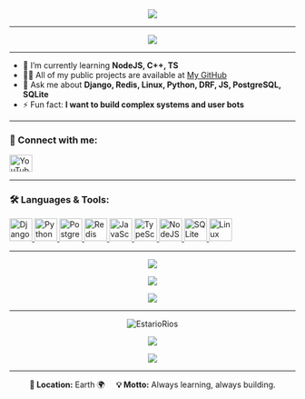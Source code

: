 <div align="center">
  <img src="https://readme-typing-svg.herokuapp.com?font=Fira+Code&size=28&duration=3000&pause=800&color=00FF90&center=true&vCenter=true&width=900&lines=Hi+%F0%9F%91%8B%2C+I'm+Abolfazl+Khezri!;Backend+Developer+%7C+Django+Lover+%7C+Linux+Fan;I+love+building+scalable+systems+%26+automation+tools."/>
</div>

---

<p align="center">
  <img src="https://github-profile-trophy.vercel.app/?username=EstarioRios&theme=onedark&margin-w=10&margin-h=15&title=Stars,Followers,Repositories,PullRequest,Commit,Issues" />
</p>

---

- 🌱 I’m currently learning **NodeJS, C++, TS**
- 👨‍💻 All of my public projects are available at [My GitHub](https://github.com/EstarioRios?tab=repositories)
- 💬 Ask me about **Django, Redis, Linux, Python, DRF, JS, PostgreSQL, SQLite**
- ⚡ Fun fact: **I want to build complex systems and user bots**

---

<h3 align="left">🔗 Connect with me:</h3>
<p align="left">
  <a href="https://www.youtube.com/c/abolfazl_khezri" target="blank">
    <img align="center" src="https://cdn.jsdelivr.net/gh/devicons/devicon/icons/youtube/youtube-original.svg" alt="YouTube" height="30" width="40" />
  </a>
</p>

---

<h3 align="left">🛠️ Languages & Tools:</h3>
<p align="left">
  <a href="https://www.djangoproject.com/" target="_blank" rel="noreferrer">
    <img src="https://cdn.jsdelivr.net/gh/devicons/devicon/icons/django/django-plain.svg" alt="Django" width="40" height="40"/>
  </a>
  <a href="https://www.python.org" target="_blank" rel="noreferrer">
    <img src="https://cdn.jsdelivr.net/gh/devicons/devicon/icons/python/python-original.svg" alt="Python" width="40" height="40"/>
  </a>
  <a href="https://www.postgresql.org" target="_blank" rel="noreferrer">
    <img src="https://cdn.jsdelivr.net/gh/devicons/devicon/icons/postgresql/postgresql-original.svg" alt="PostgreSQL" width="40" height="40"/>
  </a>
  <a href="https://redis.io" target="_blank" rel="noreferrer">
    <img src="https://cdn.jsdelivr.net/gh/devicons/devicon/icons/redis/redis-original.svg" alt="Redis" width="40" height="40"/>
  </a>
  <a href="https://developer.mozilla.org/en-US/docs/Web/JavaScript" target="_blank" rel="noreferrer">
    <img src="https://cdn.jsdelivr.net/gh/devicons/devicon/icons/javascript/javascript-original.svg" alt="JavaScript" width="40" height="40"/>
  </a>
  <a href="https://www.typescriptlang.org/" target="_blank" rel="noreferrer">
    <img src="https://cdn.jsdelivr.net/gh/devicons/devicon/icons/typescript/typescript-original.svg" alt="TypeScript" width="40" height="40"/>
  </a>
  <a href="https://nodejs.org" target="_blank" rel="noreferrer">
    <img src="https://cdn.jsdelivr.net/gh/devicons/devicon/icons/nodejs/nodejs-original.svg" alt="NodeJS" width="40" height="40"/>
  </a>
  <a href="https://www.sqlite.org/" target="_blank" rel="noreferrer">
    <img src="https://cdn.jsdelivr.net/gh/devicons/devicon/icons/sqlite/sqlite-original.svg" alt="SQLite" width="40" height="40"/>
  </a>
  <a href="https://www.linux.org/" target="_blank" rel="noreferrer">
    <img src="https://cdn.jsdelivr.net/gh/devicons/devicon/icons/linux/linux-original.svg" alt="Linux" width="40" height="40"/>
  </a>
</p>

---

<p align="center">
  <img src="https://github-readme-stats.vercel.app/api/top-langs?username=EstarioRios&show_icons=true&locale=en&layout=compact&theme=radical" />
</p>

<p align="center">
  <img src="https://github-readme-stats.vercel.app/api?username=EstarioRios&show_icons=true&locale=en&theme=radical" />
</p>

<p align="center">
  <img src="https://github-readme-streak-stats.herokuapp.com/?user=EstarioRios&theme=radical" />
</p>

---

<p align="center">
  <img src="https://komarev.com/ghpvc/?username=EstarioRios&label=Profile%20views&color=00ff90&style=flat" alt="EstarioRios" />
</p>

<p align="center">
  <img src="https://github.com/EstarioRios/EstarioRios/raw/output/github-contribution-grid-snake-dark.svg" />
</p>

<p align="center">
  <img src="https://activity-graph.herokuapp.com/graph?username=EstarioRios&theme=github-dark-green&hide_border=true" />
</p>

---

<p align="center">
  <strong>📍 Location:</strong> Earth 🌍 &nbsp;&nbsp;&nbsp; <strong>💡 Motto:</strong> Always learning, always building.
</p>
